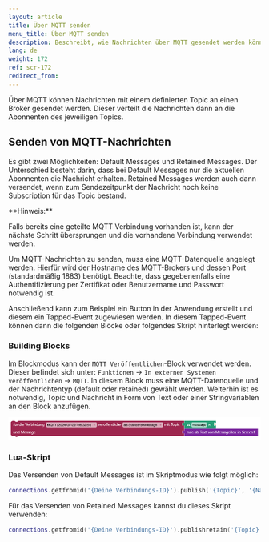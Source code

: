```yaml
---
layout: article
title: Über MQTT senden
menu_title: Über MQTT senden
description: Beschreibt, wie Nachrichten über MQTT gesendet werden können.
lang: de
weight: 172
ref: scr-172
redirect_from:
---
```


Über MQTT können Nachrichten mit einem definierten Topic an einen Broker gesendet werden. Dieser verteilt die Nachrichten dann an die Abonnenten des jeweiligen Topics.

## Senden von MQTT-Nachrichten
Es gibt zwei Möglichkeiten: Default Messages und Retained Messages. Der Unterschied besteht darin, dass bei Default Messages nur die aktuellen Abonnenten die Nachricht erhalten. Retained Messages werden auch dann versendet, wenn zum Sendezeitpunkt der Nachricht noch keine Subscription für das Topic bestand.

<div class="box-tip" markdown="1">
**Hinweis:**

Falls bereits eine geteilte MQTT Verbindung vorhanden ist, kann der nächste Schritt übersprungen und die vorhandene Verbindung verwendet werden.
</div>

Um MQTT-Nachrichten zu senden, muss eine MQTT-Datenquelle angelegt werden. Hierfür wird der Hostname des MQTT-Brokers und dessen Port (standardmäßig 1883) benötigt. Beachte, dass gegebenenfalls eine Authentifizierung per Zertifikat oder Benutzername und Passwort notwendig ist.

Anschließend kann zum Beispiel ein Button in der Anwendung erstellt und diesem ein Tapped-Event zugewiesen werden. In diesem Tapped-Event können dann die folgenden Blöcke oder folgendes Skript hinterlegt werden:

### Building Blocks
Im Blockmodus kann der `MQTT Veröffentlichen`-Block verwendet werden. Dieser befindet sich unter: `Funktionen` -> `In externen Systemen veröffentlichen` -> `MQTT`. In diesem Block muss eine MQTT-Datenquelle und der Nachrichtentyp (default oder retained) gewählt werden. Weiterhin ist es notwendig, Topic und Nachricht in Form von Text oder einer Stringvariablen an den Block anzufügen.

![Senden einer MQTT Nachricht](/assets/images/scripting/Scripting_Beispiele/mqtt/de-mqtt-example.png)

### Lua-Skript
Das Versenden von Default Messages ist im Skriptmodus wie folgt möglich:

```lua
connections.getfromid('{Deine Verbindungs-ID}').publish('{Topic}', '{Nachricht}')
```

Für das Versenden von Retained Messages kannst du dieses Skript verwenden:

```lua
connections.getfromid('{Deine Verbindungs-ID}').publishretain('{Topic}', '{Nachricht}')
```